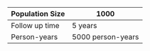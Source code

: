 | Population Size | 1000              |
|-----------------|-------------------|
| Follow up time  | 5 years           |
| Person-years    | 5000 person-years |

